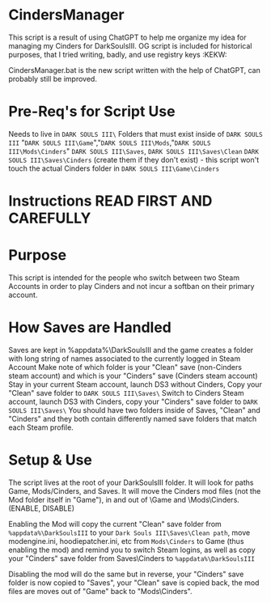 # CindersManager
This script is a result of using ChatGPT to help me organize my idea for managing my Cinders for DarkSoulsIII.
OG script is included for historical purposes, that I tried writing, badly, and use registry keys :KEKW:

CindersManager.bat is the new script written with the help of ChatGPT, can probably still be improved.

# Pre-Req's for Script Use
Needs to live in `DARK SOULS III\`
Folders that must exist inside of `DARK SOULS III` "`DARK SOULS III\Game`","`DARK SOULS III\Mods`,"`DARK SOULS III\Mods\Cinders`" `DARK SOULS III\Saves`, `DARK SOULS III\Saves\Clean` `DARK SOULS III\Saves\Cinders` (create them if they don't exist) - this script won't touch the actual Cinders folder in `DARK SOULS III\Game\Cinders`

# Instructions READ FIRST AND CAREFULLY

# Purpose
This script is intended for the people who switch between two Steam Accounts in order to play Cinders and not incur a softban on their primary account.

# How Saves are Handled
Saves are kept in %appdata%\DarkSoulsIII and the game creates a folder with long string of names associated to the currently logged in Steam Account
Make note of which folder is your "Clean" save (non-Cinders steam account) and which is your "Cinders" save (Cinders steam account)
Stay in your current Steam account, launch DS3 without Cinders, Copy your "Clean" save folder to `DARK SOULS III\Saves\`
Switch to Cinders Steam account, launch DS3 with Cinders, copy your "Cinders" save folder to `DARK SOULS III\Saves\`
You should have two folders inside of Saves, "Clean" and "Cinders" and they both contain differently named save folders that match each Steam profile.

# Setup & Use
The script lives at the root of your DarkSoulsIII folder.
It will look for paths Game, Mods/Cinders, and Saves.
It will move the Cinders mod files (not the Mod folder itself in "Game"), in and out of \Game and \Mods\Cinders. (ENABLE, DISABLE)

Enabling the Mod will copy the current "Clean" save folder from `%appdata%\DarkSoulsIII` to your `Dark Souls III\Saves\Clean path`, move modengine.ini, hoodiepatcher.ini, etc from `Mods\Cinders` to Game (thus enabling the mod) and remind you to switch Steam logins, as well as copy your "Cinders" save folder from Saves\Cinders to `%appdata%\DarkSoulsIII`

Disabling the mod will do the same but in reverse, your "Cinders" save folder is now copied to "Saves", your "Clean" save is copied back, the mod files are moves out of "Game" back to "Mods\Cinders".
